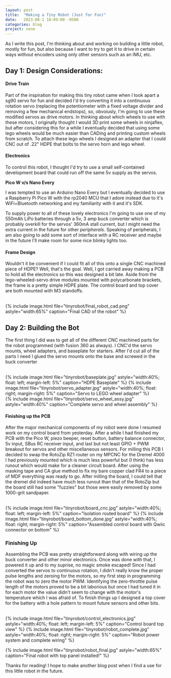 ```yaml
---
layout: post
title:  "Making a Tiny Robot (Just for Fun)"
date:   2023-08-1 18:09:00 -0500
categories: blog
project: none
---
```


As I write this post, I'm thinking about and working on building a little robot, mostly for fun, but also because I want to try to get it to drive in certain ways without encoders using only other sensors such as an IMU, etc.

## Day 1: Design Considerations:

#### Drive Train

Part of the inspiration for making this tiny robot came when I took apart a sg90 servo for fun and decided I'd try converting it into a continuous rotation servo (replacing the potentiometer with a fixed voltage divider and removing a few mechanical endstops), so, obvoiusly, I'm going to use these modified servos as drive motors. In thinking about which wheels to use with these motors, I originally thought I would 3D print some wheels in ninjaflex, but after considering this for a while I eventually decided that using some lego wheels would be much easier than CADing and printing custom wheels from scratch. To attach these lego wheels I designed an adapter that I could CNC out of .22" HDPE that bolts to the servo horn and lego wheel.

#### Electronics

To control this robot, I thought I'd try to use a small self-contained development board that could run off the same 5v supply as the servos. 

**Pico W v/s Nano Every**

I was tempted to use an Arduino Nano Every but I eventually decided to use a Raspberry Pi Pico W with the rp2040 MCU that I adore instead due to it's WiFi+Bluetooth networking and my familiarity with it and it's SDK. 

To supply power to all of these lovely electronics I'm going to use one of my 550mAh LiPo batteries through a 5v, 3 amp buck converter which is probably overkill for the servos' 360mA stall current, but I might need the extra current in the future for other *peripherals*. Speaking of peripherals, I am also going to add some sort of interface with a RC receiver and maybe in the future I'll make room for some nice blinky lights too.

#### Frame Design

Wouldn't it be convenient if I could fit all of this onto a single CNC machined piece of HDPE? Well, that's the goal. Well, I got carried away making a PCB to hold all the electronics so this was designed a bit late. Aside from the lego-wheeled-servo drive modules mounted with polycarbonate brackets, the frame is a pretty simple HDPE plate. The control board and top cover are both mounted with M3 standoffs.
 
 <br/>
{% include image.html file="tinyrobot/final_robot_cad.png" astyle="width:65%" caption="Final CAD of the robot" %}

## Day 2: Building the Bot

The first thing I did was to get all of the different CNC machined parts for the robot programmed (with fusion 360 as always). I CNC'd the servo mounts, wheel adapters, and baseplate for starters. After I'd cut all of the parts I need I glued the servo mounts onto the base and screwed in the buck converter

<br/>
<div style="width: 100%; height: fit-content, display: block; overflow: auto;">
{% include image.html file="tinyrobot/baseplate.jpg" astyle="width:40%; float: left; margin-left: 5%" caption="HDPE Baseplate" %}
{% include image.html file="tinyrobot/servo_adapter.jpg" astyle="width:40%; float: right; margin-right: 5%" caption="Servo to LEGO wheel adapter" %}
</div>
{% include image.html file="tinyrobot/servo_wheel_assy.jpg" astyle="width:40%" caption="Complete servo and wheel assembly" %}


#### Finishing up the PCB

After the major mechanical components of my robot were done I resumed work on my control board from yesterday. After a while I had finished my PCB with the Pico W, piezo beeper, reset button, battery balance connector, 5v input, SBus RC receiver input, and last but not least GPIO + PWM breakout for servos and other miscellaneous sensors. For milling this PCB I decided to swap the RotoZip RZ1 router on my MPCNC for the Dremel 4000 I had previously mounted which is much less powerful but (I think) has less runout which would make for a cleaner circuit board. After using the masking tape and CA glue method to fix my bare copper clad FR4 to a piece of MDF everything was ready to go. After milling the board, I could tell that the dremel did indeed have much less runout than that of the RotoZip but the board still  had some "fuzzies" but those were easily removed by some 1000-grit sandpaper. 

<br/>
<div style="width: 100%; height: fit-content, display: block; overflow: auto;">
{% include image.html file="tinyrobot/board_cnc.jpg" astyle="width:40%; float: left; margin-left: 5%" caption="Isolation routed board" %}
{% include image.html file="tinyrobot/board_bottom_done.jpg" astyle="width:40%; float: right; margin-right: 5%" caption="Assembled control board with Qwiic connector on bottom" %}
</div>

### Finishing Up

Assembling the PCB was pretty straightforward along with wiring up the buck converter and other minor electronics. Once  was done with that, I powered it up and to my suprise, no magic smoke escaped! Since I had converted the servos to continuous rotation, I didn't really know the proper pulse lengths and zeroing for the motors, so my first step in programming the robot was to zero the motor PWM. Identifying the zero-throttle pulse length of the motors proved to be a bit laborious but once I had tuned it in for each motor the value didn't seem to change with the motor's temperature which I was afraid of. To finish things up I designed a top cover for the battery with a hole pattern to mount future sensors and other bits.

<br/>
<div style="width: 100%; height: fit-content, display: block; overflow: auto;">
{% include image.html file="tinyrobot/control_electronics.jpg" astyle="width:40%; float: left; margin-left: 5%" caption="Control board top view" %}
{% include image.html file="tinyrobot/robot_complete.jpg" astyle="width:40%; float: right; margin-right: 5%" caption="Robot power  system and complete wiring" %}
</div>

{% include image.html file="tinyrobot/robot_final.jpg" astyle="width:65%" caption="Final robot with top panel installed!" %}

Thanks for reading! I hope to make another blog post when I find a use for this little robot in the future.
